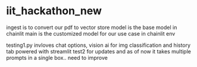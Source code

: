 # iit_hackathon_new

ingest is to convert our pdf to vector store 
model is the base model in chainlit 
main is the customized model for our use case in chainlit env

testing1.py invloves chat options, vision ai for img classification and history tab powered with streamlit
test2 for updates and as of now it takes multiple prompts in a single box.. need to improve
